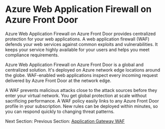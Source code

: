 # Azure Web Application Firewall on Azure Front Door

Azure Web Application Firewall on Azure Front Door provides centralized protection for your web applications. A web application firewall (WAF) defends your web services against common exploits and vulnerabilities. It keeps your service highly available for your users and helps you meet compliance requirements.

Azure Web Application Firewall on Azure Front Door is a global and centralized solution. It's deployed on Azure network edge locations around the globe. WAF-enabled web applications inspect every incoming request delivered by Azure Front Door at the network edge.

A WAF prevents malicious attacks close to the attack sources before they enter your virtual network. You get global protection at scale without sacrificing performance. A WAF policy easily links to any Azure Front Door profile in your subscription. New rules can be deployed within minutes, so you can respond quickly to changing threat patterns.

Next Section:
Previous Section: [Application Gateway WAF](../section-2/2-appGW_WAF.md)
